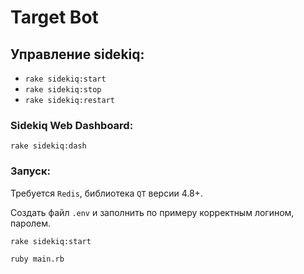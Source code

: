 # Target Bot
## Управление sidekiq:
- `rake sidekiq:start`
- `rake sidekiq:stop`
- `rake sidekiq:restart`
### Sidekiq Web Dashboard:
`rake sidekiq:dash`
### Запуск:
Требуется `Redis`, библиотека `QT` версии 4.8+.

Создать файл `.env` и заполнить по примеру корректным логином, паролем.

`rake sidekiq:start`

`ruby main.rb`

